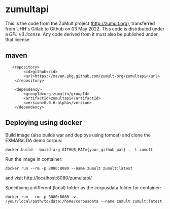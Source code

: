# zumultapi

This is the code from the ZuMult project (http://zumult.org), transferred from UHH's Gitlab to Github on 03 May 2022.
This code is distributed under a *GPL v3 license*. Any code derived from it must also be published under that license. 


## maven

       <repository>
            <id>github</id>
            <url>https://maven.pkg.github.com/zumult-org/zumultapi</url>
        </repository>   

        <dependency>
            <groupId>org.zumult</groupId>
            <artifactId>zumultapi</artifactId>
            <version>0.0.6-alpha</version>
        </dependency>     


## Deploying using docker

Build image (also builds war and deploys using tomcat) and clone the EXMARaLDA demo corpus:

`docker build --build-arg GITHUB_PAT={your_github_pat} . -t zumult`

Run the image in container:

`docker run --rm -p 8080:8080 --name zumult zumult:latest`

and visit http://localhost:8080/zumultapi/

Specifiying a different (local) folder as the corpusdata folder for container:

`docker run --rm -p 8080:8080 -v /your/local/path/to/data:/home/corpusdata --name zumult zumult:latest`
